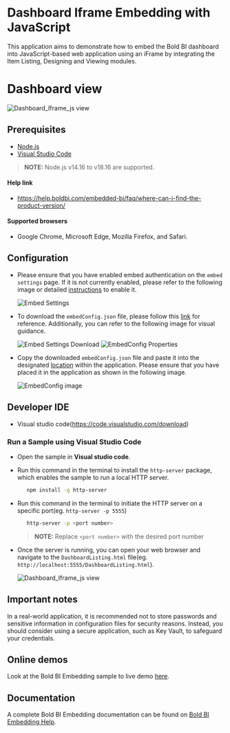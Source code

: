 # Dashboard Iframe Embedding with JavaScript

  This application aims to demonstrate how to embed the Bold BI dashboard into JavaScript-based web application using an iFrame by integrating the Item Listing, Designing and Viewing modules.
# Dashboard view

 ![Dashboard_Iframe_js view](https://github.com/boldbi/iframe-dashboard-javascript-sample/assets/129487075/645a8740-c404-4893-b914-da531a0b4bc1)

## Prerequisites

 * [Node.js](https://nodejs.org/en/)
 * [Visual Studio Code](https://code.visualstudio.com/download)

 > **NOTE:** Node.js v14.16 to v18.16 are supported.

#### Help link

* https://help.boldbi.com/embedded-bi/faq/where-can-i-find-the-product-version/

#### Supported browsers
  
* Google Chrome, Microsoft Edge, Mozilla Firefox, and Safari.

## Configuration

* Please ensure that you have enabled embed authentication on the `embed settings` page. If it is not currently enabled, please refer to the following image or detailed [instructions](https://help.boldbi.com/site-administration/embed-settings/#get-embed-secret-code) to enable it.

    ![Embed Settings](https://github.com/boldbi/aspnet-core-sample/assets/91586758/b3a81978-9eb4-42b2-92bb-d1e2735ab007)

* To download the `embedConfig.json` file, please follow this [link](https://help.boldbi.com/site-administration/embed-settings/#get-embed-configuration-file) for reference. Additionally, you can refer to the following image for visual guidance.

    ![Embed Settings Download](https://github.com/boldbi/aspnet-core-sample/assets/91586758/d27d4cfc-6a3e-4c34-975e-f5f22dea6172)
    ![EmbedConfig Properties](https://github.com/boldbi/aspnet-core-sample/assets/91586758/d6ce925a-0d4c-45d2-817e-24d6d59e0d63)

* Copy the downloaded `embedConfig.json` file and paste it into the designated [location](https://github.com/boldbi/iframe-dashboard-javascript-sample/tree/master) within the application. Please ensure that you have placed it in the application as shown in the following image.
  
    ![EmbedConfig image](https://github.com/boldbi/iframe-dashboard-javascript-sample/assets/129487075/15db9675-ab67-4478-a89e-4786986a564d)

 ## Developer IDE

  * Visual studio code(https://code.visualstudio.com/download)
  
### Run a Sample using Visual Studio Code

 * Open the sample in **Visual studio code**.

 * Run this command in the terminal to install the `http-server` package, which enables the sample to run a local HTTP server.

     ```bash
        npm install -g http-server
     ```
 * Run this command in the terminal to initiate the HTTP server on a specific port(eg. `http-server -p 5555`)
   
     ```bash
        http-server -p <port number>
      ```
     > **NOTE:** Replace `<port number>` with the desired port number
     
 * Once the server is running, you can open your web browser and navigate to the `DashboardListing.html` file(eg. `http://localhost:5555/DashboardListing.html`).

    ![Dashboard_Iframe_js view](https://github.com/boldbi/iframe-dashboard-javascript-sample/assets/129487075/e3ddd24c-91e9-479f-aafe-dc41637d9be0)

## Important notes

In a real-world application, it is recommended not to store passwords and sensitive information in configuration files for security reasons. Instead, you should consider using a secure application, such as Key Vault, to safeguard your credentials.

## Online demos

Look at the Bold BI Embedding sample to live demo [here](https://samples.boldbi.com/embed).

## Documentation

A complete Bold BI Embedding documentation can be found on [Bold BI Embedding Help](https://help.boldbi.com/embedding-options/iframe-embedding/).
    
